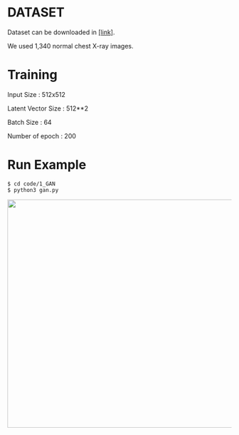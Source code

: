 # DATASET
Dataset can be downloaded in [[link]](https://www.kaggle.com/paultimothymooney/chest-xray-pneumonia).

We used 1,340 normal chest X-ray images.



# Training
Input Size : 512x512

Latent Vector Size : 512**2

Batch Size : 64

Number of epoch : 200



# Run Example
```
$ cd code/1_GAN
$ python3 gan.py
```

<p align="center">
    <img src="result_image.gif" width="512"\>
</p>


